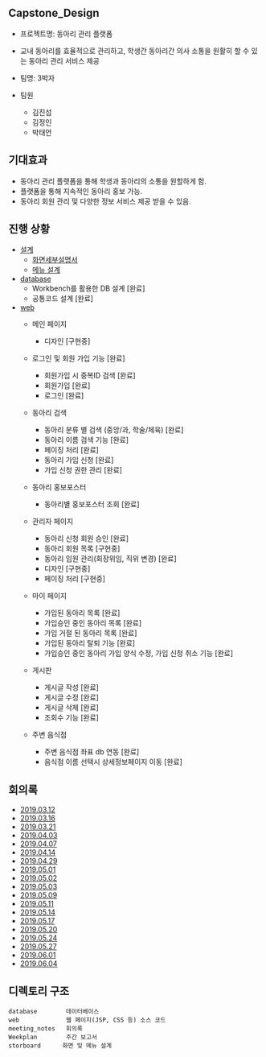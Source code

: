 ## Capstone_Design
- 프로젝트명: 동아리 관리 플랫폼

- 교내 동아리를 효율적으로 관리하고, 학생간 동아리간 의사 소통을 원활히 할 수 있는 동아리 관리 서비스 제공
- 팀명:  3박자  
- 팀원
   - 김진섭
   - 김정인
   - 박태언 
 
## 기대효과
 - 동아리 관리 플랫폼을 통해 학생과 동아리의 소통을 원할하게 함.
 - 플랫폼을 통해 지속적인 동아리 홍보 가능.
 - 동아리 회원 관리 및 다양한 정보 서비스 제공 받을 수 있음.

## 진행 상황
- [설계](https://github.com/Jinseop95/Capstone_Design/tree/master/storyboard)
   - [화면세부설명서](https://github.com/Jinseop95/Capstone_Design/blob/master/storyboard/3%EB%B0%95%EC%9E%90_%ED%99%94%EB%A9%B4%EC%84%B8%EB%B6%80%EC%84%A4%EB%AA%85%EC%84%9C.pptx) 
   - [메뉴 설계](https://github.com/Jinseop95/Capstone_Design/blob/master/storyboard/%EC%82%BC%EB%B0%95%EC%9E%90_%EC%BA%A1%EC%8A%A4%ED%86%A4_%EB%A9%94%EB%89%B4%EC%84%A4%EA%B3%84_v2.xlsx)
- [database](https://github.com/Jinseop95/Capstone_Design/tree/master/database)
  - Workbench를 활용한 DB 설계 [완료]
  - 공통코드 설계 [완료]
- [web](https://github.com/Jinseop95/Capstone_Design/tree/master/web)
  - 메인 페이지
       - 디자인 [구현중]       
  - 로그인 및 회원 가입 기능  [완료]
      - 회원가입 시 중복ID 검색 [완료]
      - 회원가입 [완료]
      - 로그인 [완료]    
      
  - 동아리 검색
       - 동아리 분류 별 검색 (중앙/과, 학술/체육) [완료]
       - 동아리 이름 검색 기능 [완료]
       - 페이징 처리 [완료]
       - 동아리 가입 신청 [완료]  
       - 가입 신청 권한 관리 [완료]
       
  - 동아리 홍보포스터
       - 동아리별 홍보포스터 조회 [완료]
       
  - 관리자 페이지
      - 동아리 신청 회원 승인 [완료]
      - 동아리 회원 목록 [구현중]
      - 동아리 임원 관리(회장위임, 직위 변경) [완료]
      - 디자인 [구현중]
      - 페이징 처리 [구현중]
      
  - 마이 페이지
      - 가입된 동아리 목록 [완료]
      - 가입승인 중인 동아리 목록 [완료]
      - 가입 거절 된 동아리 목록 [완료]
      - 가입된 동아리 탈퇴 기능 [완료]
      - 가입승인 중인 동아리 가입 양식 수정, 가입 신청 취소 기능 [완료]
      
  - 게시판
      - 게시글 작성 [완료]
      - 게시글 수정 [완료]
      - 게시글 삭제 [완료]
      - 조회수 기능 [완료]
      
  - 주변 음식점
      - 주변 음식점 좌표 db 연동 [완료]
      - 음식점 이름 선택시 상세정보페이지 이동 [완료]      
  

## 회의록
  - [2019.03.12](https://github.com/Jinseop95/Capstone_Design/blob/master/meeting_notes/2019_03_12.md)
  - [2019.03.16](https://github.com/Jinseop95/Capstone_Design/blob/master/meeting_notes/2019_03_16.md)
  - [2019.03.21](https://github.com/Jinseop95/Capstone_Design/blob/master/meeting_notes/2019_03_21.md)
  - [2019.04.03](https://github.com/Jinseop95/Capstone_Design/blob/master/meeting_notes/2019_04_03.md)
  - [2019.04.07](https://github.com/Jinseop95/Capstone_Design/blob/master/meeting_notes/2019_04_07.md)
  - [2019.04.14](https://github.com/Jinseop95/Capstone_Design/blob/master/meeting_notes/2019_04_14.md)
  - [2019.04.29](https://github.com/Jinseop95/Capstone_Design/blob/master/meeting_notes/2019_04_29.md)
  - [2019.05.01](https://github.com/Jinseop95/Capstone_Design/blob/master/meeting_notes/2019_05_01.md)
  - [2019.05.02](https://github.com/Jinseop95/Capstone_Design/blob/master/meeting_notes/2019_05_02.md)
  - [2019.05.03](https://github.com/Jinseop95/Capstone_Design/blob/master/meeting_notes/2019_05_03.md)
  - [2019.05.09](https://github.com/Jinseop95/Capstone_Design/blob/master/meeting_notes/2019_05_09.md)
  - [2019.05.11](https://github.com/Jinseop95/Capstone_Design/blob/master/meeting_notes/2019_05_11.md)
  - [2019.05.14](https://github.com/Jinseop95/Capstone_Design/blob/master/meeting_notes/2019_05_14.md)
  - [2019.05.17](https://github.com/Jinseop95/Capstone_Design/blob/master/meeting_notes/2019_05_17.md)
  - [2019.05.20](https://github.com/Jinseop95/Capstone_Design/blob/master/meeting_notes/2019_05_20.md)
  - [2019.05.24](https://github.com/Jinseop95/Capstone_Design/blob/master/meeting_notes/2019_05_24.md)
  - [2019.05.27](https://github.com/Jinseop95/Capstone_Design/blob/master/meeting_notes/2019_05_27.md)
  - [2019.06.01](https://github.com/Jinseop95/Capstone_Design/blob/master/meeting_notes/2019_06_01.md)
  - [2019.06.04](https://github.com/Jinseop95/Capstone_Design/blob/master/meeting_notes/2019_06_04.md)
  
  

## 디렉토리 구조
```
database        데이터베이스 
web             웹 페이지(JSP, CSS 등) 소스 코드 
meeting_notes   회의록
Weekplan        주간 보고서
storboard      화면 및 메뉴 설계
```
